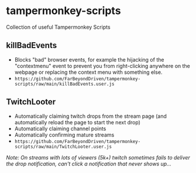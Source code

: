 # tampermonkey-scripts
Collection of useful Tampermonkey Scripts

## killBadEvents
- Blocks "bad" browser events, for example the hijacking of the "contextmenu" event to prevent you from right-clicking anywhere on the webpage or replacing the context menu with something else.
- `https://github.com/FarBeyondDriven/tampermonkey-scripts/raw/main/killBadEvents.user.js`

## TwitchLooter
- Automatically claiming twitch drops from the stream page (and automatically reload the page to start the next drop)
- Automatically claiming channel points
- Automatically confirming mature streams
- `https://github.com/FarBeyondDriven/tampermonkey-scripts/raw/main/TwitchLooter.user.js`

*Note: On streams with lots of viewers (5k+) twitch sometimes fails to deliver the drop notification, can't click a notification that never shows up...*

